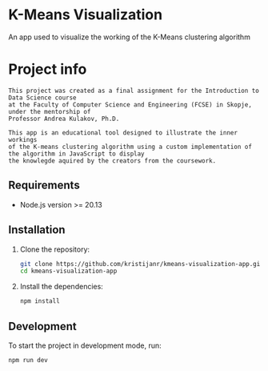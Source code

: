 # K-Means Visualization

An app used to visualize the working of the K-Means clustering algorithm

# Project info

    This project was created as a final assignment for the Introduction to Data Science course
    at the Faculty of Computer Science and Engineering (FCSE) in Skopje, under the mentorship of
    Professor Andrea Kulakov, Ph.D.

    This app is an educational tool designed to illustrate the inner workings
    of the K-means clustering algorithm using a custom implementation of the algorithm in JavaScript to display
    the knowlegde aquired by the creators from the coursework.

## Requirements

- Node.js version >= 20.13

## Installation

1. Clone the repository:

   ```sh
   git clone https://github.com/kristijanr/kmeans-visualization-app.git
   cd kmeans-visualization-app
   ```

2. Install the dependencies:

   ```sh
   npm install
   ```

## Development

To start the project in development mode, run:

```sh
npm run dev
```
